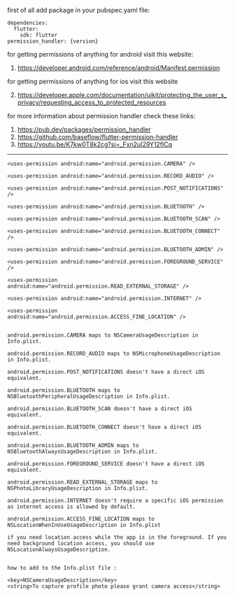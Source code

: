 first of all add package in your pubspec.yaml file:

    dependencies:
      flutter:
        sdk: flutter
    permission_handler: {version}

for getting permissions of anything for android visit this website:

1. https://developer.android.com/reference/android/Manifest.permission

for getting permissions of anything for ios visit this website

2. https://developer.apple.com/documentation/uikit/protecting_the_user_s_privacy/requesting_access_to_protected_resources

for more information about permission handler check these links:

1. https://pub.dev/packages/permission_handler
2. https://github.com/baseflow/flutter-permission-handler
3. https://youtu.be/K7kw0T8k2cg?si=_Fxn2uI29Y12flCq

_____________________________________________________________________________________
    <uses-permission android:name="android.permission.CAMERA" />

    <uses-permission android:name="android.permission.RECORD_AUDIO" />

    <uses-permission android:name="android.permission.POST_NOTIFICATIONS" />

    <uses-permission android:name="android.permission.BLUETOOTH" />

    <uses-permission android:name="android.permission.BLUETOOTH_SCAN" />

    <uses-permission android:name="android.permission.BLUETOOTH_CONNECT" />

    <uses-permission android:name="android.permission.BLUETOOTH_ADMIN" />

    <uses-permission android:name="android.permission.FOREGROUND_SERVICE" />

    <uses-permission android:name="android.permission.READ_EXTERNAL_STORAGE" />

    <uses-permission android:name="android.permission.INTERNET" />

    <uses-permission android:name="android.permission.ACCESS_FINE_LOCATION" />


    android.permission.CAMERA maps to NSCameraUsageDescription in Info.plist.

    android.permission.RECORD_AUDIO maps to NSMicrophoneUsageDescription in Info.plist.

    android.permission.POST_NOTIFICATIONS doesn't have a direct iOS equivalent.

    android.permission.BLUETOOTH maps to NSBluetoothPeripheralUsageDescription in Info.plist.

    android.permission.BLUETOOTH_SCAN doesn't have a direct iOS equivalent.

    android.permission.BLUETOOTH_CONNECT doesn't have a direct iOS equivalent.

    android.permission.BLUETOOTH_ADMIN maps to NSBluetoothAlwaysUsageDescription in Info.plist.

    android.permission.FOREGROUND_SERVICE doesn't have a direct iOS equivalent.

    android.permission.READ_EXTERNAL_STORAGE maps to NSPhotoLibraryUsageDescription in Info.plist.

    android.permission.INTERNET doesn't require a specific iOS permission as internet access is allowed by default.

    android.permission.ACCESS_FINE_LOCATION maps to NSLocationWhenInUseUsageDescription in Info.plist

    if you need location access while the app is in the foreground. If you need background location access, you should use NSLocationAlwaysUsageDescription.
   

    how to add to the Info.plist file :
    
    <key>NSCameraUsageDescription</key>
    <string>To capture profile photo please grant camera access</string>
